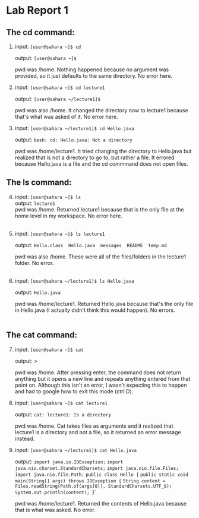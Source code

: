 # Lab Report 1
## The cd command: </br>
1. input: `[user@sahara ~]$ cd`
  
   output: `[user@sahara ~]$`

   pwd was /home. Nothing happened because no argument was provided, so it just defaults to the same directory. No error here.
   
2. input: `[user@sahara ~]$ cd lecture1`

   output: `[user@sahara ~/lecture1]$`

   pwd was also /home. It changed the directory now to lecture1 because that's what was asked of it. No error here.

3. input: `[user@sahara ~/lecture1]$ cd Hello.java` </br>

   output: `bash: cd: Hello.java: Not a directory` </br>

   pwd was /home/lecture1. It tried changing the directory to Hello.java but realized that is not a directory to go to, but rather a file. It errored because Hello.java is a file and the cd commmand does not open files. </br>

## The ls command: </br>
4. input: `[user@sahara ~]$ ls` </br>
   output: `lecture1` </br>
   pwd was /home. Returned lecture1 because that is the only file at the home level in my workspace. No error here. </br>
   </br>
5. input: `[user@sahara ~]$ ls lecture1` </br>

   output: `Hello.class  Hello.java  messages  README  temp.md` </br>
   
   pwd was also /home. These were all of the files/folders in the lecture1 folder. No error. </br>
   </br>

6. input: `[user@sahara ~/lecture1]$ ls Hello.java` </br>

   output: `Hello.java` </br>
   
   pwd was /home/lecture1. Returned Hello.java because that's the only file in Hello.java (I actually didn't think this would happen). No errors. </br>
   </br>
## The cat command:
7. input: `[user@sahara ~]$ cat` </br>

   output: > </br>
   
   pwd was /home. After pressing enter, the command does not return anything but it opens a new line and repeats anything entered from that point on. Although this isn't an error, I wasn't expecting this to happen and had to google how to exit this mode (ctrl D). </br>
   
8. input: `[user@sahara ~]$ cat lecture1` </br>

   output: `cat: lecture1: Is a directory` </br>
   
   pwd was /home. Cat takes files as arguments and it realized that lecture1 is a directory and not a file, so it returned an error message instead. </br>
  
9. input: `[user@sahara ~/lecture1]$ cat Hello.java` </br>

   output: `import java.io.IOException;`
   `import java.nio.charset.StandardCharsets;`
   `import java.nio.file.Files;`
   `import java.nio.file.Path;`
   `public class Hello {`
   `public static void main(String[] args) throws IOException {`
    `String content = Files.readString(Path.of(args[0]), StandardCharsets.UTF_8);`    
    `System.out.println(content);
  `}` </br>

   pwd was /home/lecture1. Returned the contents of Hello.java because that is what was asked. No error.
